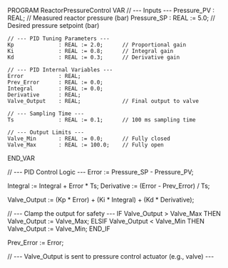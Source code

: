 PROGRAM ReactorPressureControl
VAR
    // --- Inputs ---
    Pressure_PV     : REAL;             // Measured reactor pressure (bar)
    Pressure_SP     : REAL := 5.0;      // Desired pressure setpoint (bar)

    // --- PID Tuning Parameters ---
    Kp              : REAL := 2.0;      // Proportional gain
    Ki              : REAL := 0.8;      // Integral gain
    Kd              : REAL := 0.3;      // Derivative gain

    // --- PID Internal Variables ---
    Error           : REAL;
    Prev_Error      : REAL := 0.0;
    Integral        : REAL := 0.0;
    Derivative      : REAL;
    Valve_Output    : REAL;             // Final output to valve

    // --- Sampling Time ---
    Ts              : REAL := 0.1;      // 100 ms sampling time

    // --- Output Limits ---
    Valve_Min       : REAL := 0.0;      // Fully closed
    Valve_Max       : REAL := 100.0;    // Fully open
END_VAR

// --- PID Control Logic ---
Error := Pressure_SP - Pressure_PV;

Integral := Integral + Error * Ts;
Derivative := (Error - Prev_Error) / Ts;

Valve_Output := (Kp * Error) + (Ki * Integral) + (Kd * Derivative);

// --- Clamp the output for safety ---
IF Valve_Output > Valve_Max THEN
    Valve_Output := Valve_Max;
ELSIF Valve_Output < Valve_Min THEN
    Valve_Output := Valve_Min;
END_IF

Prev_Error := Error;

// --- Valve_Output is sent to pressure control actuator (e.g., valve) ---
